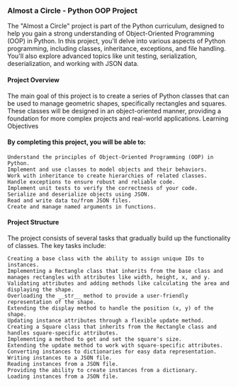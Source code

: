 ### Almost a Circle - Python OOP Project

The "Almost a Circle" project is part of the Python curriculum, designed to help you gain a strong understanding of Object-Oriented Programming (OOP) in Python. In this project, you'll delve into various aspects of Python programming, including classes, inheritance, exceptions, and file handling. You'll also explore advanced topics like unit testing, serialization, deserialization, and working with JSON data.
#### Project Overview

The main goal of this project is to create a series of Python classes that can be used to manage geometric shapes, specifically rectangles and squares. These classes will be designed in an object-oriented manner, providing a foundation for more complex projects and real-world applications.
Learning Objectives

#### By completing this project, you will be able to:

    Understand the principles of Object-Oriented Programming (OOP) in Python.
    Implement and use classes to model objects and their behaviors.
    Work with inheritance to create hierarchies of related classes.
    Handle exceptions to ensure robust and reliable code.
    Implement unit tests to verify the correctness of your code.
    Serialize and deserialize objects using JSON.
    Read and write data to/from JSON files.
    Create and manage named arguments in functions.

#### Project Structure

The project consists of several tasks that gradually build up the functionality of classes. The key tasks include:

    Creating a base class with the ability to assign unique IDs to instances.
    Implementing a Rectangle class that inherits from the base class and manages rectangles with attributes like width, height, x, and y.
    Validating attributes and adding methods like calculating the area and displaying the shape.
    Overloading the __str__ method to provide a user-friendly representation of the shape.
    Extending the display method to handle the position (x, y) of the shape.
    Updating instance attributes through a flexible update method.
    Creating a Square class that inherits from the Rectangle class and handles square-specific attributes.
    Implementing a method to get and set the square's size.
    Extending the update method to work with square-specific attributes.
    Converting instances to dictionaries for easy data representation.
    Writing instances to a JSON file.
    Reading instances from a JSON file.
    Providing the ability to create instances from a dictionary.
    Loading instances from a JSON file.